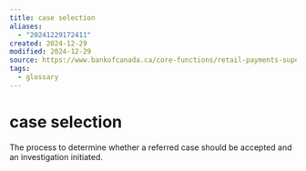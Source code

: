 ```yaml
---
title: case selection
aliases:
  - "20241229172411"
created: 2024-12-29
modified: 2024-12-29
source: https://www.bankofcanada.ca/core-functions/retail-payments-supervision/retail-payments-supervision-glossary/
tags:
  - glossary
---
```

# case selection

The process to determine whether a referred case should be accepted and an investigation initiated.
